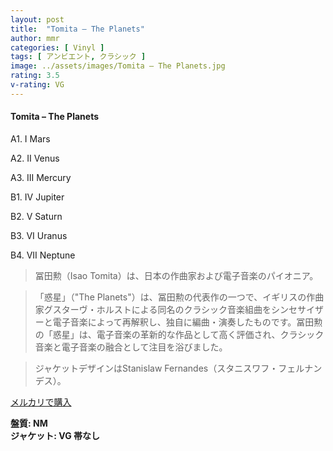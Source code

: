 ```yaml
---
layout: post
title:  "Tomita – The Planets"
author: mmr
categories: [ Vinyl ]
tags: [ アンビエント, クラシック ]
image: ../assets/images/Tomita – The Planets.jpg
rating: 3.5
v-rating: VG
---
```


#### Tomita – The Planets

A1. I Mars

A2. II Venus

A3. III Mercury

B1. IV Jupiter

B2. V Saturn

B3. VI Uranus

B4. VII Neptune

> 冨田勲（Isao Tomita）は、日本の作曲家および電子音楽のパイオニア。

> 「惑星」（"The Planets"）は、冨田勲の代表作の一つで、イギリスの作曲家グスターヴ・ホルストによる同名のクラシック音楽組曲をシンセサイザーと電子音楽によって再解釈し、独自に編曲・演奏したものです。冨田勲の「惑星」は、電子音楽の革新的な作品として高く評価され、クラシック音楽と電子音楽の融合として注目を浴びました。

> ジャケットデザインはStanislaw Fernandes（スタニスワフ・フェルナンデス）。

[メルカリで購入](https://jp.mercari.com/item/m40861423103)

<div class="mt-4 mb-4 d-flex align-items-center">
<strong class="mr-1">盤質: NM</strong>
</div>
<div class="mt-4 mb-4 d-flex align-items-center">
<strong class="mr-1">ジャケット: VG 帯なし</strong>
</div>

